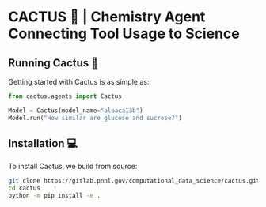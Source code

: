 # CACTUS 🌵 | Chemistry Agent Connecting Tool Usage to Science

## Running Cactus 🏃

Getting started with Cactus is as simple as:

```python
from cactus.agents import Cactus

Model = Cactus(model_name="alpaca13b")
Model.run("How similar are glucose and sucrose?")
```

## Installation 💻

To install Cactus, we build from source:

```bash
git clone https://gitlab.pnnl.gov/computational_data_science/cactus.git
cd cactus
python -m pip install -e .
```
